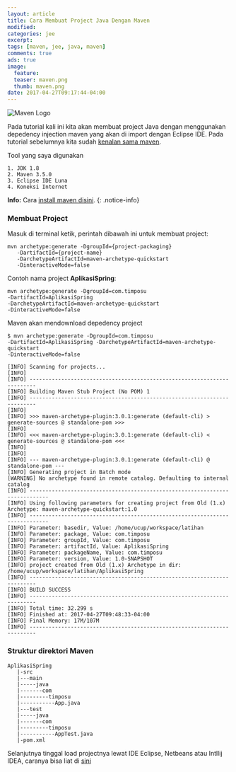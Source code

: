 ```yaml
---
layout: article
title: Cara Membuat Project Java Dengan Maven
modified:
categories: jee
excerpt:
tags: [maven, jee, java, maven]
comments: true
ads: true
image:
  feature:
  teaser: maven.png
  thumb: maven.png
date: 2017-04-27T09:17:44-04:00
---
```


![Maven Logo](../images/maven.png)

Pada tutorial kali ini kita akan membuat project Java dengan menggunakan depedency injection maven yang akan di import dengan Eclipse IDE. Pada tutorial sebelumnya kita sudah [kenalan sama maven](/apache-maven/).

Tool yang saya digunakan

```
1. JDK 1.8
2. Maven 3.5.0
3. Eclipse IDE Luna
4. Koneksi Internet
```
**Info:** Cara [install maven disini](https://maven.apache.org/install.html).
{: .notice-info}

### Membuat Project

Masuk di terminal ketik, perintah dibawah ini untuk membuat project:

```
mvn archetype:generate -DgroupId={project-packaging}
   -DartifactId={project-name}
   -DarchetypeArtifactId=maven-archetype-quickstart
   -DinteractiveMode=false
```

Contoh nama project **AplikasiSpring**:

```
mvn archetype:generate -DgroupId=com.timposu
-DartifactId=AplikasiSpring
-DarchetypeArtifactId=maven-archetype-quickstart
-DinteractiveMode=false

```

Maven akan mendownload depedency project

```
$ mvn archetype:generate -DgroupId=com.timposu
-DartifactId=AplikasiSpring -DarchetypeArtifactId=maven-archetype-quickstart
-DinteractiveMode=false

[INFO] Scanning for projects...
[INFO]
[INFO] ------------------------------------------------------------------------
[INFO] Building Maven Stub Project (No POM) 1
[INFO] ------------------------------------------------------------------------
[INFO]
[INFO] >>> maven-archetype-plugin:3.0.1:generate (default-cli) > generate-sources @ standalone-pom >>>
[INFO]
[INFO] <<< maven-archetype-plugin:3.0.1:generate (default-cli) < generate-sources @ standalone-pom <<<
[INFO]
[INFO]
[INFO] --- maven-archetype-plugin:3.0.1:generate (default-cli) @ standalone-pom ---
[INFO] Generating project in Batch mode
[WARNING] No archetype found in remote catalog. Defaulting to internal catalog
[INFO] ----------------------------------------------------------------------------
[INFO] Using following parameters for creating project from Old (1.x) Archetype: maven-archetype-quickstart:1.0
[INFO] ----------------------------------------------------------------------------
[INFO] Parameter: basedir, Value: /home/ucup/workspace/latihan
[INFO] Parameter: package, Value: com.timposu
[INFO] Parameter: groupId, Value: com.timposu
[INFO] Parameter: artifactId, Value: AplikasiSpring
[INFO] Parameter: packageName, Value: com.timposu
[INFO] Parameter: version, Value: 1.0-SNAPSHOT
[INFO] project created from Old (1.x) Archetype in dir: /home/ucup/workspace/latihan/AplikasiSpring
[INFO] ------------------------------------------------------------------------
[INFO] BUILD SUCCESS
[INFO] ------------------------------------------------------------------------
[INFO] Total time: 32.299 s
[INFO] Finished at: 2017-04-27T09:48:33-04:00
[INFO] Final Memory: 17M/107M
[INFO] ------------------------------------------------------------------------
```

### Struktur direktori Maven

```
AplikasiSpring
   |-src
   |---main
   |-----java
   |-------com
   |---------timposu
   |-----------App.java
   |---test
   |-----java
   |-------com
   |---------timposu
   |-----------AppTest.java
   |-pom.xml
```

Selanjutnya tinggal load projectnya lewat IDE Eclipse, Netbeans atau Intllij IDEA, caranya bisa liat di [sini](/apache-maven/)
